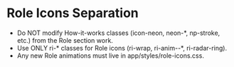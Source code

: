 # Role Icons Separation
- Do NOT modify How-it-works classes (icon-neon, neon-*, np-stroke, etc.) from the Role section work.
- Use ONLY ri-* classes for Role icons (ri-wrap, ri-anim--*, ri-radar-ring).
- Any new Role animations must live in app/styles/role-icons.css.
